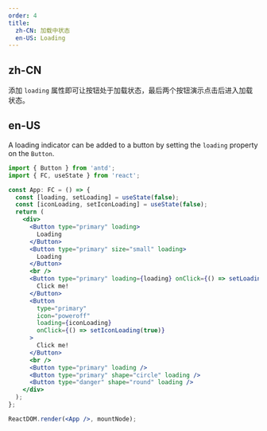```yaml
---
order: 4
title:
  zh-CN: 加载中状态
  en-US: Loading
---
```


## zh-CN

添加 `loading` 属性即可让按钮处于加载状态，最后两个按钮演示点击后进入加载状态。

## en-US

A loading indicator can be added to a button by setting the `loading` property on the `Button`.

```jsx
import { Button } from 'antd';
import { FC, useState } from 'react';

const App: FC = () => {
  const [loading, setLoading] = useState(false);
  const [iconLoading, setIconLoading] = useState(false);
  return (
    <div>
      <Button type="primary" loading>
        Loading
      </Button>
      <Button type="primary" size="small" loading>
        Loading
      </Button>
      <br />
      <Button type="primary" loading={loading} onClick={() => setLoading(true)}>
        Click me!
      </Button>
      <Button
        type="primary"
        icon="poweroff"
        loading={iconLoading}
        onClick={() => setIconLoading(true)}
      >
        Click me!
      </Button>
      <br />
      <Button type="primary" loading />
      <Button type="primary" shape="circle" loading />
      <Button type="danger" shape="round" loading />
    </div>
  );
};

ReactDOM.render(<App />, mountNode);
```
